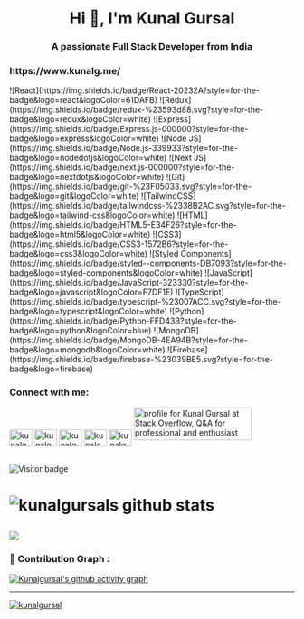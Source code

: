 <h1 align="center">Hi 👋, I'm Kunal Gursal</h1>
<h3 align="center">A passionate Full Stack Developer from India</h3>
<h3>https://www.kunalg.me/</h3>
![React](https://img.shields.io/badge/React-20232A?style=for-the-badge&logo=react&logoColor=61DAFB)
![Redux](https://img.shields.io/badge/redux-%23593d88.svg?style=for-the-badge&logo=redux&logoColor=white)
![Express](https://img.shields.io/badge/Express.js-000000?style=for-the-badge&logo=express&logoColor=white)
![Node JS](https://img.shields.io/badge/Node.js-339933?style=for-the-badge&logo=nodedotjs&logoColor=white)
![Next JS](https://img.shields.io/badge/next.js-000000?style=for-the-badge&logo=nextdotjs&logoColor=white)
![Git](https://img.shields.io/badge/git-%23F05033.svg?style=for-the-badge&logo=git&logoColor=white)
![TailwindCSS](https://img.shields.io/badge/tailwindcss-%2338B2AC.svg?style=for-the-badge&logo=tailwind-css&logoColor=white)
![HTML](https://img.shields.io/badge/HTML5-E34F26?style=for-the-badge&logo=html5&logoColor=white)
![CSS3](https://img.shields.io/badge/CSS3-1572B6?style=for-the-badge&logo=css3&logoColor=white)
![Styled Components](https://img.shields.io/badge/styled--components-DB7093?style=for-the-badge&logo=styled-components&logoColor=white)
![JavaScript](https://img.shields.io/badge/JavaScript-323330?style=for-the-badge&logo=javascript&logoColor=F7DF1E)
![TypeScript](https://img.shields.io/badge/typescript-%23007ACC.svg?style=for-the-badge&logo=typescript&logoColor=white)
![Python](https://img.shields.io/badge/Python-FFD43B?style=for-the-badge&logo=python&logoColor=blue)
![MongoDB](https://img.shields.io/badge/MongoDB-4EA94B?style=for-the-badge&logo=mongodb&logoColor=white)
![Firebase](https://img.shields.io/badge/firebase-%23039BE5.svg?style=for-the-badge&logo=firebase)

<h3 align="left">Connect with me:</h3>
<div align="center">
<p align="left">
<a href="https://twitter.com/kunal_g12" target="blank"><img align="center" src="https://raw.githubusercontent.com/rahuldkjain/github-profile-readme-generator/master/src/images/icons/Social/twitter.svg" alt="kunalgursal" height="30" width="40" /></a>
<a href="linkedin.com/in/kunal-gursal-4159a81b4" target="blank"><img align="center" src="https://raw.githubusercontent.com/rahuldkjain/github-profile-readme-generator/master/src/images/icons/Social/linked-in-alt.svg" alt="kunalgursal" height="30" width="40" /></a>
<a href="https://instagram.com/its_kunal_g" target="blank"><img align="center" src="https://raw.githubusercontent.com/rahuldkjain/github-profile-readme-generator/master/src/images/icons/Social/instagram.svg" alt="kunalgursal" height="30" width="40" /></a>
<a href="https://dev.to/kunalg12" target="blank"><img align="center" src="https://raw.githubusercontent.com/rahuldkjain/github-profile-readme-generator/master/src/images/icons/Social/devto.svg" alt="kunalgursal" height="30" width="40" /></a>
<a href="https://hashnode.com/kunalg12" target="blank"><img align="center" src="https://raw.githubusercontent.com/rahuldkjain/github-profile-readme-generator/master/src/images/icons/Social/hashnode.svg" alt="kunalgursal" height="30" width="40" /></a>
 <a href="https://stackoverflow.com/users/17634279/kunal-gursal"><img src="https://stackoverflow.com/users/flair/17634279.png" width="208" height="58" alt="profile for Kunal Gursal at Stack Overflow, Q&amp;A for professional and enthusiast programmers" title="profile for Kunal Gursal at Stack Overflow, Q&amp;A for professional and enthusiast programmers"></a>

</p>
</div>

<br>![Visitor badge](https://visitor-badge.glitch.me/badge?page_id=kunalgursal.visitor-badge)



 
# ![kunalgursals github stats](https://github-readme-stats.vercel.app/api?username=kunalg12&theme=omni&show_icons=true)


**<img align="center" src="https://github-readme-stats.vercel.app/api/top-langs/?username=kunalg12&theme=radical&line_height=10&hide_langs_below=1&layout=compact" />**
--- 

### 🚀 Contribution Graph :


[![Kunalgursal's github activity graph](https://activity-graph.herokuapp.com/graph?username=kunalg12&theme=react-dark)](https://github.com/kunalg12/github-readme-activity-graph)

---
<p align="left"> <a href="https://github.com/ryo-ma/github-profile-trophy"><img src="https://github-profile-trophy.vercel.app/?username=kunalg12" alt="kunalgursal" /></a> </p>


